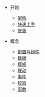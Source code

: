 - 开始

  - [架构](menu/frame.md)
  - [快速上手](menu/process.md)
  - [安装](menu/install.md)

- 概念

  - [配置与组件](menu/configure.md)
  - [数据](menu/data.md)
  - [模板](menu/template.md)
  - [联动](menu/linkage.md)
  - [事件](menu/event.md)
  - [校验](menu/validate.md)
  - [函数](menu/function.md)
